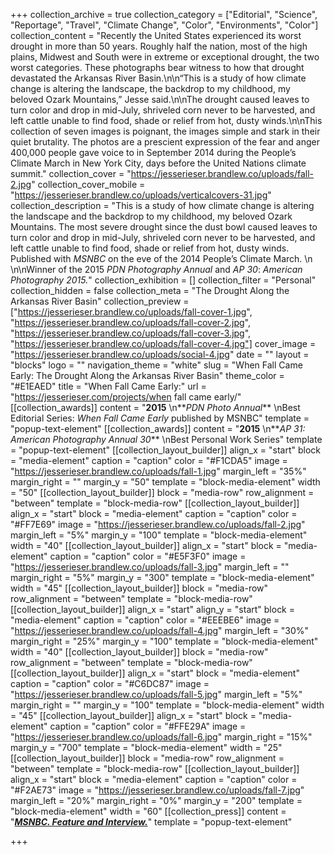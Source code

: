 +++
collection_archive = true
collection_category = ["Editorial", "Science", "Reportage", "Travel", "Climate Change", "Color", "Environments", "Color"]
collection_content = "Recently the United States experienced its worst drought in more than 50 years. Roughly half the nation, most of the high plains, Midwest and South were in extreme or exceptional drought, the two worst categories. These photographs bear witness to how that drought devastated the Arkansas River Basin.\n\n“This is a study of how climate change is altering the landscape, the backdrop to my childhood, my beloved Ozark Mountains,” Jesse said.\n\nThe drought caused leaves to turn color and drop in mid-July, shriveled corn never to be harvested, and left cattle unable to find food, shade or relief from hot, dusty winds.\n\nThis collection of seven images is poignant, the images simple and stark in their quiet brutality. The photos are a prescient expression of the fear and anger 400,000 people gave voice to in September 2014 during the People’s Climate March in New York City, days before the United Nations climate summit."
collection_cover = "https://jesserieser.brandlew.co/uploads/fall-2.jpg"
collection_cover_mobile = "https://jesserieser.brandlew.co/uploads/verticalcovers-31.jpg"
collection_description = "This is a study of how climate change is altering the landscape and the backdrop to my childhood, my beloved Ozark Mountains. The most severe drought since the dust bowl caused leaves to turn color and drop in mid-July, shriveled corn never to be harvested, and left cattle unable to find food, shade or relief from hot, dusty winds. Published with _MSNBC_ on the eve of the 2014 People’s Climate March.  \n \n\nWinner of the 2015 _PDN Photography Annual_ and _AP 30_: _American Photography 2015._"
collection_exhibition = []
collection_filter = "Personal"
collection_hidden = false
collection_meta = "The Drought Along the Arkansas River Basin"
collection_preview = ["https://jesserieser.brandlew.co/uploads/fall-cover-1.jpg", "https://jesserieser.brandlew.co/uploads/fall-cover-2.jpg", "https://jesserieser.brandlew.co/uploads/fall-cover-3.jpg", "https://jesserieser.brandlew.co/uploads/fall-cover-4.jpg"]
cover_image = "https://jesserieser.brandlew.co/uploads/social-4.jpg"
date = ""
layout = "blocks"
logo = ""
navigation_theme = "white"
slug = "When Fall Came Early: The Drought Along the Arkansas River Basin"
theme_color = "#E1EAED"
title = "When Fall Came Early:"
url = "https://jesserieser.com/projects/when fall came early/"
[[collection_awards]]
content = "**2015**  \n**_PDN Photo Annual_**  \nBest Editorial Series: _When Fall Came Early_ published by MSNBC"
template = "popup-text-element"
[[collection_awards]]
content = "**2015**  \n**_AP 31: American Photography Annual 30_**  \nBest Personal Work Series"
template = "popup-text-element"
[[collection_layout_builder]]
align_x = "start"
block = "media-element"
caption = "caption"
color = "#F1CDA5"
image = "https://jesserieser.brandlew.co/uploads/fall-1.jpg"
margin_left = "35%"
margin_right = ""
margin_y = "50"
template = "block-media-element"
width = "50"
[[collection_layout_builder]]
block = "media-row"
row_alignment = "between"
template = "block-media-row"
[[collection_layout_builder]]
align_x = "start"
block = "media-element"
caption = "caption"
color = "#FF7E69"
image = "https://jesserieser.brandlew.co/uploads/fall-2.jpg"
margin_left = "5%"
margin_y = "100"
template = "block-media-element"
width = "40"
[[collection_layout_builder]]
align_x = "start"
block = "media-element"
caption = "caption"
color = "#E5F3F0"
image = "https://jesserieser.brandlew.co/uploads/fall-3.jpg"
margin_left = ""
margin_right = "5%"
margin_y = "300"
template = "block-media-element"
width = "45"
[[collection_layout_builder]]
block = "media-row"
row_alignment = "between"
template = "block-media-row"
[[collection_layout_builder]]
align_x = "start"
align_y = "start"
block = "media-element"
caption = "caption"
color = "#EEEBE6"
image = "https://jesserieser.brandlew.co/uploads/fall-4.jpg"
margin_left = "30%"
margin_right = "25%"
margin_y = "100"
template = "block-media-element"
width = "40"
[[collection_layout_builder]]
block = "media-row"
row_alignment = "between"
template = "block-media-row"
[[collection_layout_builder]]
align_x = "start"
block = "media-element"
caption = "caption"
color = "#C6DC87"
image = "https://jesserieser.brandlew.co/uploads/fall-5.jpg"
margin_left = "5%"
margin_right = ""
margin_y = "100"
template = "block-media-element"
width = "45"
[[collection_layout_builder]]
align_x = "start"
block = "media-element"
caption = "caption"
color = "#FFE29A"
image = "https://jesserieser.brandlew.co/uploads/fall-6.jpg"
margin_right = "15%"
margin_y = "700"
template = "block-media-element"
width = "25"
[[collection_layout_builder]]
block = "media-row"
row_alignment = "between"
template = "block-media-row"
[[collection_layout_builder]]
align_x = "start"
block = "media-element"
caption = "caption"
color = "#F2AE73"
image = "https://jesserieser.brandlew.co/uploads/fall-7.jpg"
margin_left = "20%"
margin_right = "0%"
margin_y = "200"
template = "block-media-element"
width = "60"
[[collection_press]]
content = "[**_MSNBC. Feature and Interview._**](http://www.msnbc.com/msnbc/when-fall-came-early)"
template = "popup-text-element"

+++
